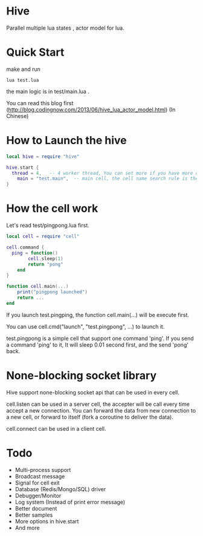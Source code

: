 Hive
====

Parallel multiple lua states , actor model for lua.

Quick Start
===
make and run 
```
lua test.lua
```

the main logic is in test/main.lua .

You can read this blog first (http://blog.codingnow.com/2013/06/hive_lua_actor_model.html) (In Chinese)  

How to Launch the hive
===
```lua
local hive = require "hive"

hive.start {
  thread = 4,   -- 4 worker thread, You can set more if you have more cpu core.
	main = "test.main",  -- main cell, the cell name search rule is the same with require.
}
```

How the cell work
===
Let's read test/pingpong.lua first.

```lua
local cell = require "cell"

cell.command {
  ping = function()
		cell.sleep(1)
		return "pong"
	end
}

function cell.main(...)
	print("pingpong launched")
	return ...
end
```
If you launch test.pingping, the function cell.main(...) will be execute first.

You can use cell.cmd("launch", "test.pingpong", ...) to launch it.

test.pingpong is a simple cell that support one command 'ping'. If you send a command 'ping' to it,
It will sleep 0.01 second first, and the send 'pong' back.

None-blocking socket library
===
Hive support none-blocking socket api that can be used in every cell.

cell.listen can be used in a server cell, the accepter will be call every time accept a new connection. 
You can forward the data from new connection to a new cell, or forward to itself (fork a coroutine to deliver the data).

cell.connect can be used in a client cell.

Todo
====

* Multi-process support
* Broadcast message
* Signal for cell exit
* Database (Redis/Mongo/SQL) driver
* Debugger/Monitor
* Log system (Instead of print error message)
* Better document
* Better samples
* More options in hive.start
* And more

